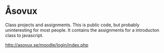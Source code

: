 # Åsovux
Class projects and assignments.
This is public code, but probably uninteresting for most people.
It contains the assignments for a introducton class to javascript.

http://asovux.se/moodle/login/index.php
